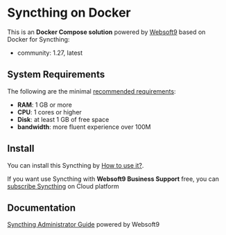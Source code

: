# Syncthing on Docker  

This is an **Docker Compose solution** powered by [Websoft9](https://www.websoft9.com) based on Docker for Syncthing:


 - community:  1.27, latest


## System Requirements

The following are the minimal [recommended requirements](https://github.com/syncthing/syncthing/blob/main/README-Docker.md):

* **RAM**: 1 GB or more
* **CPU**: 1 cores or higher
* **Disk**: at least 1 GB of free space
* **bandwidth**: more fluent experience over 100M  

## Install

You can install this Syncthing by [How to use it?](https://github.com/Websoft9/docker-library#how-to-use-it).   

If you want use Syncthing with **Websoft9 Business Support** free, you can [subscribe Syncthing](https://www.websoft9.com/apps) on Cloud platform

## Documentation

[Syncthing Administrator Guide](https://support.websoft9.com/docs/syncthing) powered by Websoft9